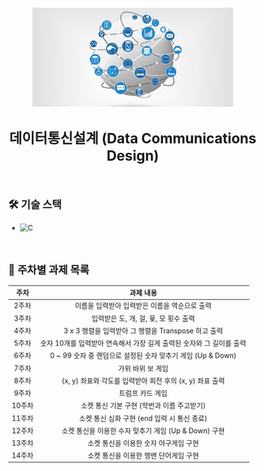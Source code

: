 <div align="center">
  <br />
  <img src="./images/data_communication_logo.jpg" alt="Data Communication" height="200px" />
  <br />
  <h1>데이터통신설계 (Data Communications Design)</h1>
  <br />
</div>

## 🛠 기술 스택

- ![C](https://img.shields.io/badge/-C-A8B9CC?&logo=c&logoColor=white)

<br />

## 📅 주차별 과제 목록

|  주차  |                              과제 내용                               |
| :----: | :------------------------------------------------------------------: |
| 2주차  |            이름을 입력받아 입력받은 이름을 역순으로 출력             |
| 3주차  |                입력받은 도, 개, 걸, 윷, 모 횟수 출력                 |
| 4주차  |         3 x 3 행렬을 입력받아 그 행렬을 Transpose 하고 출력          |
| 5주차  | 숫자 10개를 입력받아 연속해서 가장 길게 출력된 숫자와 그 길이를 출력 |
| 6주차  |     0 ~ 99 숫자 중 랜덤으로 설정된 숫자 맞추기 게임 (Up & Down)      |
| 7주차  |                          가위 바위 보 게임                           |
| 8주차  |       (x, y) 좌표와 각도를 입력받아 회전 후의 (x, y) 좌표 출력       |
| 9주차  |                           트럼프 카드 게임                           |
| 10주차 |              소켓 통신 기본 구현 (학번과 이름 주고받기)              |
| 11주차 |             소켓 통신 심화 구현 (end 입력 시 통신 종료)              |
| 12주차 |         소켓 통신을 이용한 수자 맞추기 게임 (Up & Down) 구현         |
| 13주차 |                소켓 통신을 이용한 숫자 야구게임 구현                 |
| 14주차 |                소켓 통신을 이용한 행맨 단어게임 구현                 |
